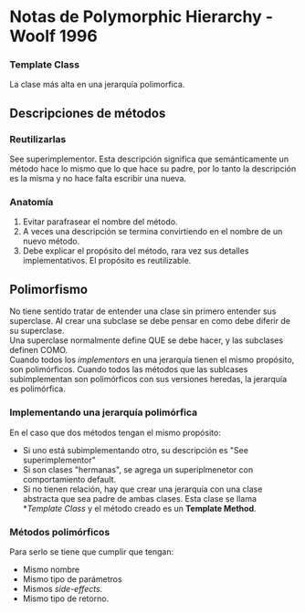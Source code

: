 # Notas de Polymorphic Hierarchy - Woolf 1996

### Template Class
La clase más alta en una jerarquía polimorfica.


## Descripciones de métodos
### Reutilizarlas
See superimplementor. Esta descripción significa que semánticamente un método hace lo mismo que lo que hace su padre, por lo tanto la descripción es la misma y no hace falta escribir una nueva.

### Anatomía
1. Evitar parafrasear el nombre del método. 
2. A veces una descripción se termina convirtiendo en el nombre de un nuevo método.
3. Debe explicar el propósito del método, rara vez sus detalles implementativos. El propósito es reutilizable. 


## Polimorfismo
No tiene sentido tratar de entender una clase sin primero entender sus superclase. Al crear una subclase se debe pensar en como debe diferir de su superclase. <br>
Una superclase normalmente define QUE se debe hacer, y las subclases definen COMO.<br>
Cuando todos los *implementors* en una jerarquía tienen el mismo propósito, son polimórficos. Cuando todos las métodos que las sublcases subimplementan son polimórficos con sus versiones heredas, la jerarquía es polimórfica.


### Implementando una jerarquía polimórfica
En el caso que dos métodos tengan el mismo propósito:
- Si uno está subimplementando otro, su descripción es "See superimplementor"
- Si son clases "hermanas", se agrega un superiplmenetor con comportamiento default.
- Si no tienen relación, hay que crear una jerarquía con una clase abstracta que sea padre de ambas clases. Esta clase se llama **Template Class* y el método creado es un **Template Method**.

### Métodos polimórficos
Para serlo se tiene que cumplir que tengan:
- Mismo nombre
- Mismo tipo de parámetros
- Mismos *side-effects*.
- Mismo tipo de retorno.

